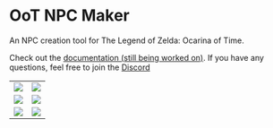 <h1>OoT NPC Maker</h1>
An NPC creation tool for The Legend of Zelda: Ocarina of Time.

Check out the <a href="https://github.com/skawo/OoT-NPC-Maker/wiki">documentation (still being worked on)</a>. If you have any questions, feel free to join the <a href="https://discord.com/invite/d9gNnBHvBb">Discord</a>

<table>
  <tr>
    <td>  
      <img src="https://user-images.githubusercontent.com/43761362/148636741-7398b6b3-3fe6-4db6-83b6-13c1bf710d04.png">
    </td>
    <td> 
      <img src="https://github-production-user-asset-6210df.s3.amazonaws.com/43761362/265679623-a4902819-6d2c-4031-bb39-d575ad7b4b79.png">
    </td> 
  </tr>
  <tr>
    <td>
      <img src="https://github-production-user-asset-6210df.s3.amazonaws.com/43761362/265679956-a2191ba1-4977-4b74-85ce-90391d5b439d.png">
    </td>
    <td>
      <img src="https://github-production-user-asset-6210df.s3.amazonaws.com/43761362/265679109-f5125f80-fffe-4d50-a19f-474b0145912c.png">
    </td>
  </tr>
  <tr>
    <td>
      <img src="https://user-images.githubusercontent.com/43761362/148636887-9cd96338-72fc-4b1e-97e9-f41ba3b9762e.png">
    </td>
    <td>
      <img src="https://user-images.githubusercontent.com/43761362/148636964-d78800ba-6b33-4e0b-bce7-f937ebe19054.png">
    </td>
  </tr>
</table>
